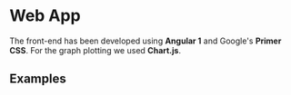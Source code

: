 # Web App
The front-end has been developed using __Angular 1__ and Google's __Primer CSS__.
For the graph plotting we used __Chart.js__.

## Examples
